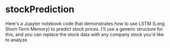 # stockPrediction
Here's a Jupyter notebook code that demonstrates how to use LSTM (Long Short-Term Memory) to predict stock prices. I'll use a generic structure for this, and you can replace the stock data with any company stock you'd like to analyze
